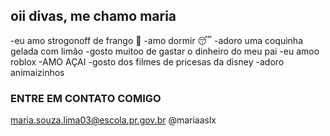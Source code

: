 ## oii divas, me chamo maria ##

-eu amo strogonoff de frango 🐔
-amo dormir 😴
-adoro uma coquinha gelada com limão
-gosto muitoo de gastar o dinheiro do meu pai
-eu amoo roblox 
-AMO AÇAI
-gosto dos filmes de pricesas da disney
-adoro animaizinhos

### ENTRE EM CONTATO COMIGO
maria.souza.lima03@escola.pr.gov.br
@mariaaslx


